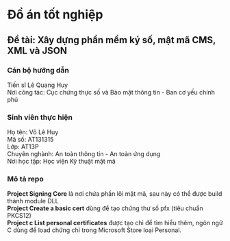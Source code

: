 # Đồ án tốt nghiệp
## Đề tài: Xây dựng phần mềm ký số, mật mã CMS, XML và JSON
### Cán bộ hướng dẫn
Tiến sĩ Lê Quang Huy</br>
Nơi công tác: Cục chứng thực số và Bảo mật thông tin - Ban cơ yếu chính phủ
### Sinh viên thực hiện
Họ tên: Võ Lê Huy</br>
Mã số: AT131315</br>
Lớp: AT13P</br>
Chuyên nghành: An toàn thông tin - An toàn ứng dụng</br>
Nơi học tập: Học viện Kỹ thuật mật mã
### Mô tả repo
**Project Signing Core** là nơi chứa phần lõi mật mã, sau này có thể được build thành module DLL</br>
**Project Create a basic cert** dùng để tạo chứng thư số pfx (tiêu chuẩn PKCS12)</br>
**Project c List personal certificates** được tạo chỉ để tìm hiểu thêm, ngôn ngữ C dùng để load chứng chỉ trong Microsoft Store loại Personal.
